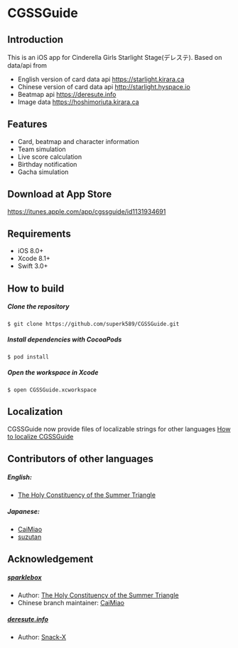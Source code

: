 # CGSSGuide

## Introduction
This is an iOS app for Cinderella Girls Starlight Stage(デレステ). Based on data/api from   
* English version of card data api <https://starlight.kirara.ca>
* Chinese version of card data api <http://starlight.hyspace.io>
* Beatmap api <https://deresute.info>
* Image data <https://hoshimoriuta.kirara.ca>

## Features
* Card, beatmap and character information
* Team simulation
* Live score calculation
* Birthday notification
* Gacha simulation

## Download at App Store
<https://itunes.apple.com/app/cgssguide/id1131934691>

## Requirements
* iOS 8.0+
* Xcode 8.1+
* Swift 3.0+

## How to build
##### Clone the repository
```
$ git clone https://github.com/superk589/CGSSGuide.git
```
##### Install dependencies with CocoaPods
```
$ pod install
```
##### Open the workspace in Xcode
```
$ open CGSSGuide.xcworkspace
```

## Localization
CGSSGuide now provide files of localizable strings for other languages
[How to localize CGSSGuide](https://github.com/superk589/CGSSGuide/wiki)

## Contributors of other languages
##### English:
* [The Holy Constituency of the Summer Triangle](https://github.com/summertriangle-dev)

##### Japanese:
* [CaiMiao](https://github.com/CaiMiao)
* [suzutan](https://github.com/suzutan)


## Acknowledgement
##### [sparklebox](https://github.com/summertriangle-dev/sparklebox)
* Author: [The Holy Constituency of the Summer Triangle](https://github.com/summertriangle-dev)
* Chinese branch maintainer: [CaiMiao](https://github.com/CaiMiao)  

##### [deresute.info](https://deresute.info)
* Author: [Snack-X](https://github.com/Snack-X)
